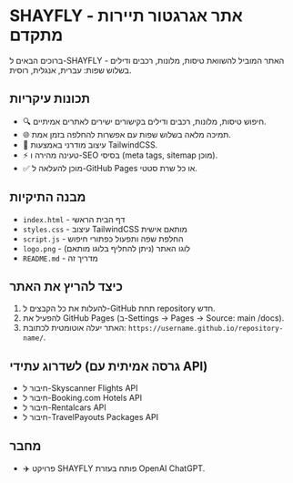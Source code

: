 
# SHAYFLY - אתר אגרגטור תיירות מתקדם

ברוכים הבאים ל-SHAYFLY - האתר המוביל להשוואת טיסות, מלונות, רכבים ודילים בשלוש שפות: עברית, אנגלית, רוסית.

## תכונות עיקריות
- 🔍 חיפוש טיסות, מלונות, רכבים ודילים בקישורים ישירים לאתרים אמיתיים.
- 🌐 תמיכה מלאה בשלוש שפות עם אפשרות להחלפה בזמן אמת.
- 🎨 עיצוב מודרני באמצעות TailwindCSS.
- ⚡ טעינה מהירה ו-SEO בסיסי (meta tags, sitemap מוכן).
- ✅ מוכן להעלאה ל-GitHub Pages או כל שרת סטטי.

## מבנה התיקיות
- `index.html` - דף הבית הראשי
- `styles.css` - עיצוב TailwindCSS מותאם אישית
- `script.js` - החלפת שפה ותפעול כפתורי חיפוש
- `logo.png` - לוגו האתר (ניתן להחליף בלוגו מותאם)
- `README.md` - מדריך זה

## כיצד להריץ את האתר
1. להעלות את כל הקבצים ל-GitHub תחת repository חדש.
2. להפעיל את GitHub Pages (ב-Settings -> Pages -> Source: main /docs).
3. האתר יעלה אוטומטית לכתובת: `https://username.github.io/repository-name/`.

## לשדרוג עתידי (גרסה אמיתית עם API)
- חיבור ל-Skyscanner Flights API
- חיבור ל-Booking.com Hotels API
- חיבור ל-Rentalcars API
- חיבור ל-TravelPayouts Packages API

## מחבר
- ✈️ פרויקט SHAYFLY פותח בעזרת OpenAI ChatGPT.
